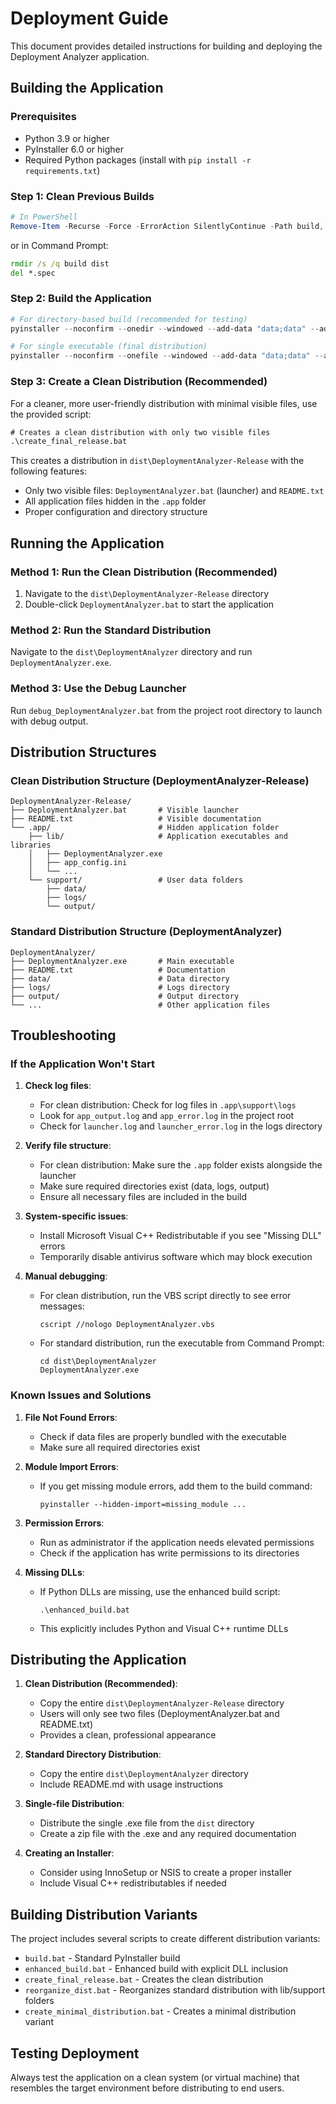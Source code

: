 # Deployment Guide

This document provides detailed instructions for building and deploying the Deployment Analyzer application.

## Building the Application

### Prerequisites

- Python 3.9 or higher
- PyInstaller 6.0 or higher
- Required Python packages (install with `pip install -r requirements.txt`)

### Step 1: Clean Previous Builds

```powershell
# In PowerShell
Remove-Item -Recurse -Force -ErrorAction SilentlyContinue -Path build, dist, *.spec
```

or in Command Prompt:

```cmd
rmdir /s /q build dist
del *.spec
```

### Step 2: Build the Application

```powershell
# For directory-based build (recommended for testing)
pyinstaller --noconfirm --onedir --windowed --add-data "data;data" --add-data "logs;logs" --add-data "output;output" --add-data "deployment-analyse.py;." --name "DeploymentAnalyzer" launcher.py

# For single executable (final distribution)
pyinstaller --noconfirm --onefile --windowed --add-data "data;data" --add-data "logs;logs" --add-data "output;output" --add-data "deployment-analyse.py;." --name "DeploymentAnalyzer" launcher.py
```

### Step 3: Create a Clean Distribution (Recommended)

For a cleaner, more user-friendly distribution with minimal visible files, use the provided script:

```cmd
# Creates a clean distribution with only two visible files
.\create_final_release.bat
```

This creates a distribution in `dist\DeploymentAnalyzer-Release` with the following features:
- Only two visible files: `DeploymentAnalyzer.bat` (launcher) and `README.txt`
- All application files hidden in the `.app` folder
- Proper configuration and directory structure

## Running the Application

### Method 1: Run the Clean Distribution (Recommended)

1. Navigate to the `dist\DeploymentAnalyzer-Release` directory
2. Double-click `DeploymentAnalyzer.bat` to start the application

### Method 2: Run the Standard Distribution

Navigate to the `dist\DeploymentAnalyzer` directory and run `DeploymentAnalyzer.exe`.

### Method 3: Use the Debug Launcher

Run `debug_DeploymentAnalyzer.bat` from the project root directory to launch with debug output.

## Distribution Structures

### Clean Distribution Structure (DeploymentAnalyzer-Release)

```
DeploymentAnalyzer-Release/
├── DeploymentAnalyzer.bat       # Visible launcher
├── README.txt                   # Visible documentation
└── .app/                        # Hidden application folder
    ├── lib/                     # Application executables and libraries
    │   ├── DeploymentAnalyzer.exe
    │   ├── app_config.ini
    │   └── ...
    └── support/                 # User data folders
        ├── data/
        ├── logs/
        └── output/
```

### Standard Distribution Structure (DeploymentAnalyzer)

```
DeploymentAnalyzer/
├── DeploymentAnalyzer.exe       # Main executable
├── README.txt                   # Documentation
├── data/                        # Data directory
├── logs/                        # Logs directory
├── output/                      # Output directory
└── ...                          # Other application files
```

## Troubleshooting

### If the Application Won't Start

1. **Check log files**:
   - For clean distribution: Check for log files in `.app\support\logs`
   - Look for `app_output.log` and `app_error.log` in the project root
   - Check for `launcher.log` and `launcher_error.log` in the logs directory

2. **Verify file structure**:
   - For clean distribution: Make sure the `.app` folder exists alongside the launcher
   - Make sure required directories exist (data, logs, output)
   - Ensure all necessary files are included in the build

3. **System-specific issues**:
   - Install Microsoft Visual C++ Redistributable if you see "Missing DLL" errors
   - Temporarily disable antivirus software which may block execution

4. **Manual debugging**:
   - For clean distribution, run the VBS script directly to see error messages:
     ```
     cscript //nologo DeploymentAnalyzer.vbs
     ```
   - For standard distribution, run the executable from Command Prompt:
     ```
     cd dist\DeploymentAnalyzer
     DeploymentAnalyzer.exe
     ```

### Known Issues and Solutions

1. **File Not Found Errors**:
   - Check if data files are properly bundled with the executable
   - Make sure all required directories exist

2. **Module Import Errors**:
   - If you get missing module errors, add them to the build command:
     ```
     pyinstaller --hidden-import=missing_module ...
     ```

3. **Permission Errors**:
   - Run as administrator if the application needs elevated permissions
   - Check if the application has write permissions to its directories

4. **Missing DLLs**:
   - If Python DLLs are missing, use the enhanced build script:
     ```
     .\enhanced_build.bat
     ```
   - This explicitly includes Python and Visual C++ runtime DLLs

## Distributing the Application

1. **Clean Distribution (Recommended)**:
   - Copy the entire `dist\DeploymentAnalyzer-Release` directory
   - Users will only see two files (DeploymentAnalyzer.bat and README.txt)
   - Provides a clean, professional appearance

2. **Standard Directory Distribution**:
   - Copy the entire `dist\DeploymentAnalyzer` directory
   - Include README.md with usage instructions

3. **Single-file Distribution**:
   - Distribute the single .exe file from the `dist` directory
   - Create a zip file with the .exe and any required documentation

4. **Creating an Installer**:
   - Consider using InnoSetup or NSIS to create a proper installer
   - Include Visual C++ redistributables if needed

## Building Distribution Variants

The project includes several scripts to create different distribution variants:

- `build.bat` - Standard PyInstaller build
- `enhanced_build.bat` - Enhanced build with explicit DLL inclusion
- `create_final_release.bat` - Creates the clean distribution
- `reorganize_dist.bat` - Reorganizes standard distribution with lib/support folders
- `create_minimal_distribution.bat` - Creates a minimal distribution variant

## Testing Deployment

Always test the application on a clean system (or virtual machine) that resembles the target environment before distributing to end users. 